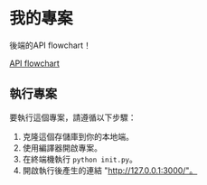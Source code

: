 # 我的專案

後端的API flowchart！

[API flowchart](API_flow_chart.jpg)

## 執行專案

要執行這個專案，請遵循以下步驟：

1. 克隆這個存儲庫到你的本地端。
2. 使用編譯器開啟專案。
3. 在終端機執行 `python init.py`。
4. 開啟執行後產生的連結 "http://127.0.0.1:3000/"。

